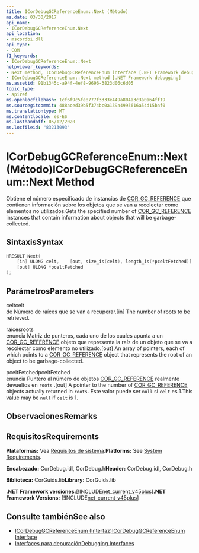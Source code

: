 ```yaml
---
title: ICorDebugGCReferenceEnum::Next (Método)
ms.date: 03/30/2017
api_name:
- ICorDebugGCReferenceEnum.Next
api_location:
- mscordbi.dll
api_type:
- COM
f1_keywords:
- ICorDebugGCReferenceEnum::Next
helpviewer_keywords:
- Next method, ICorDebugGCReferenceEnum interface [.NET Framework debugging]
- ICorDebugGCReferenceEnum::Next method [.NET Framework debugging]
ms.assetid: 91b1345c-a94f-4ef8-9696-3823d06c6d05
topic_type:
- apiref
ms.openlocfilehash: 1cf6f9c5fe8777f3333e449a804a3c3a0a64ff19
ms.sourcegitcommit: 488aced39b5f374bc0a139a4993616a54d15baf0
ms.translationtype: MT
ms.contentlocale: es-ES
ms.lasthandoff: 05/12/2020
ms.locfileid: "83213093"
---
```

# <a name="icordebuggcreferenceenumnext-method"></a><span data-ttu-id="a05aa-102">ICorDebugGCReferenceEnum::Next (Método)</span><span class="sxs-lookup"><span data-stu-id="a05aa-102">ICorDebugGCReferenceEnum::Next Method</span></span>
<span data-ttu-id="a05aa-103">Obtiene el número especificado de instancias de [COR_GC_REFERENCE](cor-gc-reference-structure.md) que contienen información sobre los objetos que se van a recolectar como elementos no utilizados.</span><span class="sxs-lookup"><span data-stu-id="a05aa-103">Gets the specified number of [COR_GC_REFERENCE](cor-gc-reference-structure.md) instances that contain information about objects that will be garbage-collected.</span></span>  
  
## <a name="syntax"></a><span data-ttu-id="a05aa-104">Sintaxis</span><span class="sxs-lookup"><span data-stu-id="a05aa-104">Syntax</span></span>  
  
```cpp  
HRESULT Next(  
    [in] ULONG celt,    [out, size_is(celt), length_is(*pceltFetched)] COR_GC_REFERENCE roots[],
    [out] ULONG *pceltFetched  
);  
```  
  
## <a name="parameters"></a><span data-ttu-id="a05aa-105">Parámetros</span><span class="sxs-lookup"><span data-stu-id="a05aa-105">Parameters</span></span>  
 <span data-ttu-id="a05aa-106">celt</span><span class="sxs-lookup"><span data-stu-id="a05aa-106">celt</span></span>  
 <span data-ttu-id="a05aa-107">de Número de raíces que se van a recuperar.</span><span class="sxs-lookup"><span data-stu-id="a05aa-107">[in] The number of roots to be retrieved.</span></span>  
  
 <span data-ttu-id="a05aa-108">raíces</span><span class="sxs-lookup"><span data-stu-id="a05aa-108">roots</span></span>  
 <span data-ttu-id="a05aa-109">enuncia Matriz de punteros, cada uno de los cuales apunta a un [COR_GC_REFERENCE](cor-gc-reference-structure.md) objeto que representa la raíz de un objeto que se va a recolectar como elemento no utilizado.</span><span class="sxs-lookup"><span data-stu-id="a05aa-109">[out] An array of pointers, each of which points to a [COR_GC_REFERENCE](cor-gc-reference-structure.md) object that represents the root of an object to be garbage-collected.</span></span>  
  
 <span data-ttu-id="a05aa-110">pceltFetched</span><span class="sxs-lookup"><span data-stu-id="a05aa-110">pceltFetched</span></span>  
 <span data-ttu-id="a05aa-111">enuncia Puntero al número de objetos [COR_GC_REFERENCE](cor-gc-reference-structure.md) realmente devueltos en `roots` .</span><span class="sxs-lookup"><span data-stu-id="a05aa-111">[out] A pointer to the number of [COR_GC_REFERENCE](cor-gc-reference-structure.md) objects actually returned in `roots`.</span></span> <span data-ttu-id="a05aa-112">Este valor puede ser `null` si `celt` es 1.</span><span class="sxs-lookup"><span data-stu-id="a05aa-112">This value may be `null` if `celt` is 1.</span></span>  
  
## <a name="remarks"></a><span data-ttu-id="a05aa-113">Observaciones</span><span class="sxs-lookup"><span data-stu-id="a05aa-113">Remarks</span></span>  
  
## <a name="requirements"></a><span data-ttu-id="a05aa-114">Requisitos</span><span class="sxs-lookup"><span data-stu-id="a05aa-114">Requirements</span></span>  
 <span data-ttu-id="a05aa-115">**Plataformas:** Vea [Requisitos de sistema](../../get-started/system-requirements.md).</span><span class="sxs-lookup"><span data-stu-id="a05aa-115">**Platforms:** See [System Requirements](../../get-started/system-requirements.md).</span></span>  
  
 <span data-ttu-id="a05aa-116">**Encabezado:** CorDebug.idl, CorDebug.h</span><span class="sxs-lookup"><span data-stu-id="a05aa-116">**Header:** CorDebug.idl, CorDebug.h</span></span>  
  
 <span data-ttu-id="a05aa-117">**Biblioteca:** CorGuids.lib</span><span class="sxs-lookup"><span data-stu-id="a05aa-117">**Library:** CorGuids.lib</span></span>  
  
 <span data-ttu-id="a05aa-118">**.NET Framework versiones:**[!INCLUDE[net_current_v45plus](../../../../includes/net-current-v45plus-md.md)]</span><span class="sxs-lookup"><span data-stu-id="a05aa-118">**.NET Framework Versions:** [!INCLUDE[net_current_v45plus](../../../../includes/net-current-v45plus-md.md)]</span></span>  
  
## <a name="see-also"></a><span data-ttu-id="a05aa-119">Consulte también</span><span class="sxs-lookup"><span data-stu-id="a05aa-119">See also</span></span>

- [<span data-ttu-id="a05aa-120">ICorDebugGCReferenceEnum (Interfaz)</span><span class="sxs-lookup"><span data-stu-id="a05aa-120">ICorDebugGCReferenceEnum Interface</span></span>](icordebuggcreferenceenum-interface.md)
- [<span data-ttu-id="a05aa-121">Interfaces para depuración</span><span class="sxs-lookup"><span data-stu-id="a05aa-121">Debugging Interfaces</span></span>](debugging-interfaces.md)
